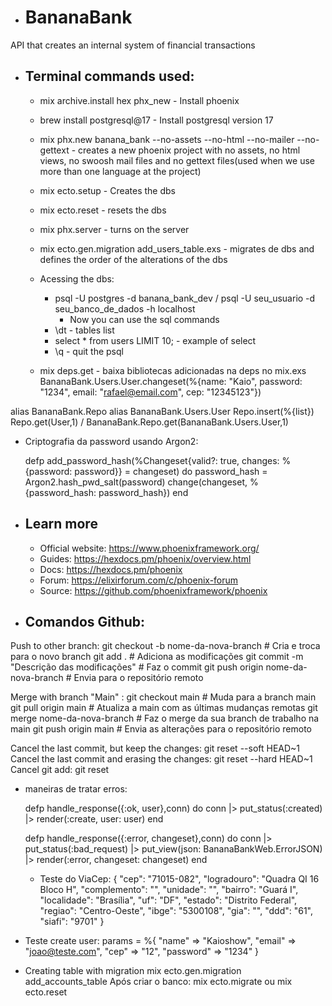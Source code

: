 * # BananaBank

API that creates an internal system of financial transactions 


* ## Terminal commands used:
  * mix archive.install hex phx_new - Install phoenix
  * brew install postgresql@17 - Install postgresql version 17
  * mix phx.new banana_bank --no-assets --no-html --no-mailer --no-gettext - creates a new phoenix project with no assets, no html views, no swoosh mail files and no gettext files(used when we use more than one language at the project)
  * mix ecto.setup - Creates the dbs 
  * mix ecto.reset - resets the dbs 
  * mix phx.server - turns on the server 
  * mix ecto.gen.migration add_users_table.exs - migrates de dbs and defines the order of the alterations of the dbs
  * Acessing the dbs: 
    * psql -U postgres -d banana_bank_dev / psql -U seu_usuario -d seu_banco_de_dados -h localhost
      * Now you can use the sql commands
    * \dt - tables list 
    * select * from users LIMIT 10; - example of select 
    * \q - quit the psql

  * mix deps.get - baixa bibliotecas adicionadas na deps no mix.exs
BananaBank.Users.User.changeset(%{name: "Kaio", password: "1234", email: "rafael@email.com", cep: "12345123"})

alias BananaBank.Repo
alias BananaBank.Users.User
Repo.insert(%{list}) 
Repo.get(User,1) / BananaBank.Repo.get(BananaBank.Users.User,1)

* Criptografia da password usando Argon2:

  defp add_password_hash(%Changeset{valid?: true, changes: %{password: password}} = changeset) do
    password_hash = Argon2.hash_pwd_salt(password)
    change(changeset, %{password_hash: password_hash})
  end

* ## Learn more

  * Official website: https://www.phoenixframework.org/
  * Guides: https://hexdocs.pm/phoenix/overview.html
  * Docs: https://hexdocs.pm/phoenix
  * Forum: https://elixirforum.com/c/phoenix-forum
  * Source: https://github.com/phoenixframework/phoenix

* ## Comandos Github:
Push to other branch:
git checkout -b nome-da-nova-branch     # Cria e troca para o novo branch
git add .                               # Adiciona as modificações
git commit -m "Descrição das modificações"  # Faz o commit
git push origin nome-da-nova-branch     # Envia para o repositório remoto

Merge with branch "Main" : 
git checkout main               # Muda para a branch main
git pull origin main             # Atualiza a main com as últimas mudanças remotas
git merge nome-da-nova-branch   # Faz o merge da sua branch de trabalho na main
git push origin main             # Envia as alterações para o repositório remoto

Cancel the last commit, but keep the changes: git reset --soft HEAD~1
Cancel the last commit and erasing the changes: git reset --hard HEAD~1
Cancel git add: git reset

* maneiras de tratar erros:

  defp handle_response({:ok, user},conn) do
    conn
    |> put_status(:created)
    |> render(:create, user: user)
  end

  defp handle_response({:error, changeset},conn) do
    conn
    |> put_status(:bad_request)
    |> put_view(json: BananaBankWeb.ErrorJSON)
    |> render(:error, changeset: changeset)
  end

  * Teste do ViaCep:
  {
  "cep": "71015-082",
  "logradouro": "Quadra QI 16 Bloco H",
  "complemento": "",
  "unidade": "",
  "bairro": "Guará I",
  "localidade": "Brasília",
  "uf": "DF",
  "estado": "Distrito Federal",
  "regiao": "Centro-Oeste",
  "ibge": "5300108",
  "gia": "",
  "ddd": "61",
  "siafi": "9701"
}

* Teste create user:
params = %{
	"name" => "Kaioshow",
	"email" => "joao@teste.com",
	"cep" => "12",
	"password" => "1234"
}

* Creating table with migration
mix ecto.gen.migration add_accounts_table
Após criar o banco:
mix ecto.migrate ou mix ecto.reset